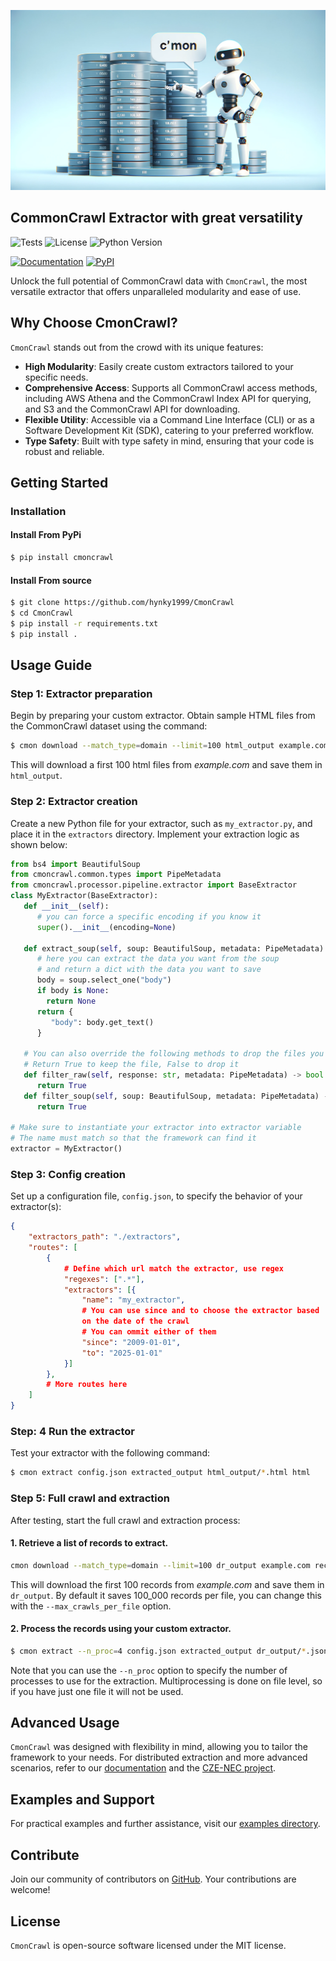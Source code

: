 ![CmonCrawl Banner](./banner.webp)


## CommonCrawl Extractor with great versatility
![Tests](https://github.com/hynky1999/CmonCrawl/actions/workflows/test_and_types.yml/badge.svg)
![License](https://img.shields.io/badge/license-MIT-green.svg)
![Python Version](https://img.shields.io/badge/python-3.11-blue.svg)

[![Documentation](https://github.com/hynky1999/CmonCrawl/actions/workflows/sphinx_build.yml/badge.svg)](https://hynky1999.github.io/CmonCrawl/)
[![PyPI](https://img.shields.io/badge/pypi-package-blue.svg)](https://pypi.org/project/cmoncrawl/)

Unlock the full potential of CommonCrawl data with `CmonCrawl`, the most versatile extractor that offers unparalleled modularity and ease of use.

## Why Choose CmonCrawl?

`CmonCrawl` stands out from the crowd with its unique features:

- **High Modularity**: Easily create custom extractors tailored to your specific needs.
- **Comprehensive Access**: Supports all CommonCrawl access methods, including AWS Athena and the CommonCrawl Index API for querying, and S3 and the CommonCrawl API for downloading.
- **Flexible Utility**: Accessible via a Command Line Interface (CLI) or as a Software Development Kit (SDK), catering to your preferred workflow.
- **Type Safety**: Built with type safety in mind, ensuring that your code is robust and reliable.

## Getting Started

### Installation

#### Install From PyPi
```bash
$ pip install cmoncrawl
```
#### Install From source
```bash
$ git clone https://github.com/hynky1999/CmonCrawl
$ cd CmonCrawl
$ pip install -r requirements.txt
$ pip install .
```

## Usage Guide

### Step 1: Extractor preparation
Begin by preparing your custom extractor. Obtain sample HTML files from the CommonCrawl dataset using the command:

```bash
$ cmon download --match_type=domain --limit=100 html_output example.com html
```
This will download a first 100 html files from *example.com* and save them in `html_output`.


### Step 2: Extractor creation
Create a new Python file for your extractor, such as `my_extractor.py`, and place it in the `extractors` directory. Implement your extraction logic as shown below:

```python
from bs4 import BeautifulSoup
from cmoncrawl.common.types import PipeMetadata
from cmoncrawl.processor.pipeline.extractor import BaseExtractor
class MyExtractor(BaseExtractor):
   def __init__(self):
      # you can force a specific encoding if you know it
      super().__init__(encoding=None)

   def extract_soup(self, soup: BeautifulSoup, metadata: PipeMetadata):
      # here you can extract the data you want from the soup
      # and return a dict with the data you want to save
      body = soup.select_one("body")
      if body is None:
        return None
      return {
         "body": body.get_text()
      }

   # You can also override the following methods to drop the files you don't want to extracti
   # Return True to keep the file, False to drop it
   def filter_raw(self, response: str, metadata: PipeMetadata) -> bool:
      return True
   def filter_soup(self, soup: BeautifulSoup, metadata: PipeMetadata) -> bool:
      return True

# Make sure to instantiate your extractor into extractor variable
# The name must match so that the framework can find it
extractor = MyExtractor()
```

### Step 3: Config creation
Set up a configuration file, `config.json`, to specify the behavior of your extractor(s):
```json
{
    "extractors_path": "./extractors",
    "routes": [
        {
            # Define which url match the extractor, use regex
            "regexes": [".*"],
            "extractors": [{
                "name": "my_extractor",
                # You can use since and to choose the extractor based
                on the date of the crawl
                # You can ommit either of them
                "since": "2009-01-01",
                "to": "2025-01-01"
            }]
        },
        # More routes here
    ]
}
```

### Step: 4 Run the extractor
Test your extractor with the following command:

```bash
$ cmon extract config.json extracted_output html_output/*.html html
```

### Step 5: Full crawl and extraction
After testing, start the full crawl and extraction process:

#### 1. Retrieve a list of records to extract.

```bash
cmon download --match_type=domain --limit=100 dr_output example.com record
```

This will download the first 100 records from *example.com* and save them in `dr_output`. By default it saves 100_000 records per file, you can change this with the `--max_crawls_per_file` option.

#### 2. Process the records using your custom extractor.
```bash
$ cmon extract --n_proc=4 config.json extracted_output dr_output/*.jsonl record
```

Note that you can use the `--n_proc` option to specify the number of processes to use for the extraction. Multiprocessing is done on file level, so if you have just one file it will not be used.

## Advanced Usage

`CmonCrawl` was designed with flexibility in mind, allowing you to tailor the framework to your needs. For distributed extraction and more advanced scenarios, refer to our [documentation](https://hynky1999.github.io/CmonCrawl/) and the [CZE-NEC project](https://github.com/hynky1999/Czech-News-Classification-dataset).

## Examples and Support

For practical examples and further assistance, visit our [examples directory](https://github.com/hynky1999/CmonCrawl/tree/main/examples).

## Contribute

Join our community of contributors on [GitHub](https://github.com/hynky1999/CmonCrawl). Your contributions are welcome!

## License

`CmonCrawl` is open-source software licensed under the MIT license.
